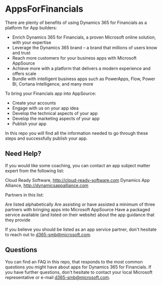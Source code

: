 # AppsForFinancials

There are plenty of benefits of using Dynamics 365 for Financials as a platform for App builders:

- Enrich Dynamics 365 for Financials, a proven Microsoft online solution, with your expertise
- Leverage the Dynamics 365 brand – a brand that millions of users know and trust
- Reach more customers for your business apps with Microsoft AppSource
- Achieve more with a platform that delivers a modern experience and offers scale
- Bundle with intelligent business apps such as PowerApps, Flow, Power BI, Cortana Intelligence, and many more

To bring your Financials app into AppSource:
- Create your accounts
- Engage with us on your app idea
- Develop the technical aspects of your app
- Develop the marketing aspects of your app
- Publish your app

In this repo you will find all the information needed to go through these steps and successfully publish your app.

## Need Help?
If you would like some coaching, you can contact an app subject matter expert from the following list:

Cloud Ready Software, http://cloud-ready-software.com
Dynamics App Alliance, http://dynamicsappalliance.com​

Partners in​ this list:

Are listed alphabetically
Are assisting or have assisted a minimum of three partners with bringing apps into Microsoft AppSource
Have a packaged service available (and listed on their website) about the app guidance that they provide

If you believe you should be listed as an app service partner, don't hesitate to reach out to d365-smb@microsoft.com​.

## Questions
You can find an FAQ in this repo, that responds to the most common questions you might have about apps for Dynamics 365 for Financials. If you have further questions, don't hesitate to contact your local Microsoft representative or e-mail [d365-smb@microsoft.com](mailto:d365-smb@microsoft.com​).

